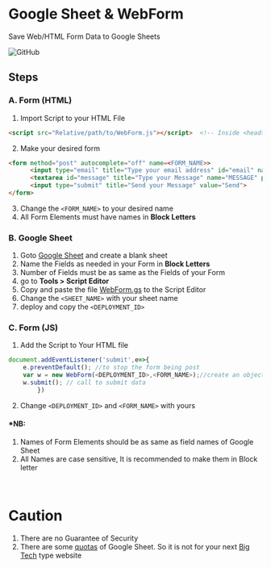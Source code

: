 # Google Sheet & WebForm
Save Web/HTML Form Data to Google Sheets

![GitHub](https://img.shields.io/github/license/rpkc/Google-Sheet-Web-Form?style=plastic)

## Steps
### A. Form (HTML)
1. Import Script to your HTML File
```html
<script src="Relative/path/to/WebForm.js"></script>  <!-- Inside <head> -->
```
2. Make your desired form
```html
<form method="post" autocomplete="off" name=<FORM_NAME>>
      <input type="email" title="Type your email address" id="email" name="EMAIL" placeholder="Your Email Address" required>
      <textarea id="message" title="Type your Message" name="MESSAGE" placeholder="Your Message ..." required></textarea>
      <input type="submit" title="Send your Message" value="Send">
</form>
```
3. Change the `<FORM_NAME>` to your desired name
4. All Form Elements must have names in <b>Block Letters</b>

### B. Google Sheet
1. Goto [Google Sheet](https://docs.google.com/spreadsheets/u/0/) and create a blank sheet
2. Name the Fields as needed in your Form in <b>Block Letters</b>
3. Number of Fields must be as same as the Fields of your Form
4. go to <b>Tools > Script Editor</b>
5. Copy and paste the file [WebForm.gs](https://raw.githubusercontent.com/rpkc/WebForm/main/WebForm.gs) to the Script Editor
6. Change the `<SHEET_NAME>` with your sheet name 
7. deploy and copy the `<DEPLOYMENT_ID>`

### C. Form (JS)
1. Add the Script to Your HTML file
```js
document.addEventListener('submit',e=>{
    e.preventDefault(); //to stop the form being post
    var w = new WebForm(<DEPLOYMENT_ID>,<FORM_NAME>);//create an object
    w.submit(); // call to submit data
        })
```
2. Change `<DEPLOYMENT_ID>` and `<FORM_NAME>` with yours

#### *NB: 
1. Names of Form Elements should be as same as field names of Google Sheet<br>
2. All Names are case sensitive, It is recommended to make them in Block letter
<br>

# Caution
1. There are no Guarantee of Security
2. There are some [quotas](https://developers.google.com/apps-script/guides/services/quotas#current_quotas) of Google Sheet. So it is not for your next [Big Tech](https://en.wikipedia.org/wiki/Big_Tech) type website
